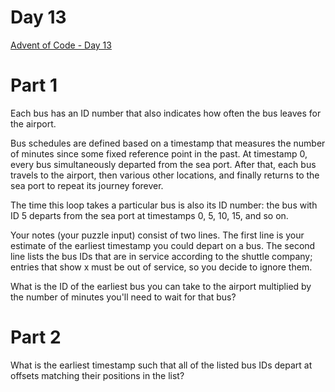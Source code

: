 # Day 13
[Advent of Code - Day 13](https://adventofcode.com/2020/day/13)

# Part 1
Each bus has an ID number that also indicates how often the bus leaves for the airport.

Bus schedules are defined based on a timestamp that measures the number of minutes since some fixed reference point in the past. At timestamp 0, every bus simultaneously departed from the sea port. After that, each bus travels to the airport, then various other locations, and finally returns to the sea port to repeat its journey forever.

The time this loop takes a particular bus is also its ID number: the bus with ID 5 departs from the sea port at timestamps 0, 5, 10, 15, and so on.

Your notes (your puzzle input) consist of two lines. The first line is your estimate of the earliest timestamp you could depart on a bus. The second line lists the bus IDs that are in service according to the shuttle company; entries that show x must be out of service, so you decide to ignore them.

What is the ID of the earliest bus you can take to the airport multiplied by the number of minutes you'll need to wait for that bus?

# Part 2
What is the earliest timestamp such that all of the listed bus IDs depart at offsets matching their positions in the list?

